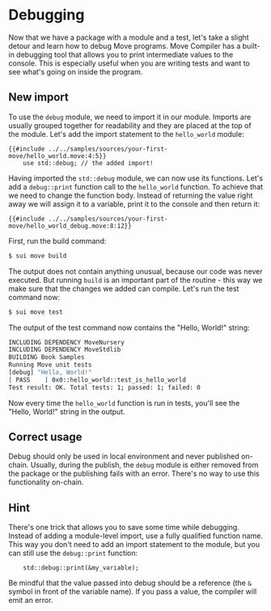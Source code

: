 # Debugging

Now that we have a package with a module and a test, let's take a slight detour and learn how to debug Move programs. Move Compiler has a built-in debugging tool that allows you to print intermediate values to the console. This is especially useful when you are writing tests and want to see what's going on inside the program.

## New import

To use the `debug` module, we need to import it in our module. Imports are usually grouped together for readability and they are placed at the top of the module. Let's add the import statement to the `hello_world` module:

```Move
{{#include ../../samples/sources/your-first-move/hello_world.move:4:5}}
    use std::debug; // the added import!
```

Having imported the `std::debug` module, we can now use its functions. Let's add a `debug::print` function call to the `hello_world` function. To achieve that we need to change the function body. Instead of returning the value right away we will assign it to a variable, print it to the console and then return it:

```Move
{{#include ../../samples/sources/your-first-move/hello_world_debug.move:8:12}}
```

First, run the build command:
```bash
$ sui move build
```
The output does not contain anything unusual, because our code was never executed. But running `build` is an important part of the routine - this way we make sure that the changes we added can compile. Let's run the test command now:

```bash
$ sui move test
```

The output of the test command now contains the "Hello, World!" string:

```bash
INCLUDING DEPENDENCY MoveNursery
INCLUDING DEPENDENCY MoveStdlib
BUILDING Book Samples
Running Move unit tests
[debug] "Hello, World!"
[ PASS    ] 0x0::hello_world::test_is_hello_world
Test result: OK. Total tests: 1; passed: 1; failed: 0
```

Now every time the `hello_world` function is run in tests, you'll see the "Hello, World!" string in the output.

## Correct usage

Debug should only be used in local environment and never published on-chain. Usually, during the publish, the `debug` module is either removed from the package or the publishing fails with an error. There's no way to use this functionality on-chain.

## Hint

There's one trick that allows you to save some time while debugging. Instead of adding a module-level import, use a fully qualified function name. This way you don't need to add an import statement to the module, but you can still use the `debug::print` function:

```Move
    std::debug::print(&my_variable);
```

Be mindful that the value passed into debug should be a reference (the `&` symbol in front of the variable name). If you pass a value, the compiler will emit an error.

